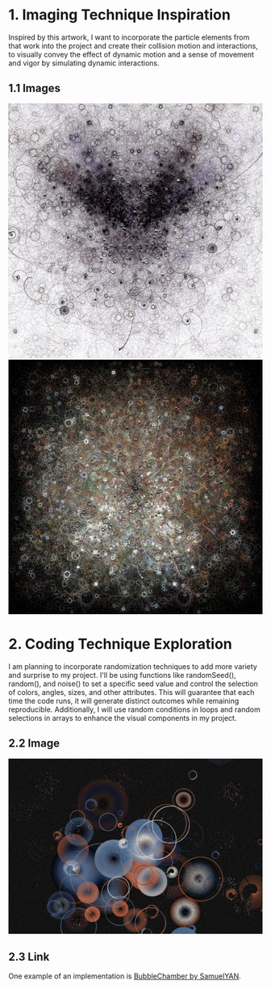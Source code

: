 # 1. Imaging Technique Inspiration

Inspired by this artwork, I want to incorporate the particle elements from that work into the project and create their collision motion and interactions, to visually convey the effect of dynamic motion and a sense of movement and vigor by simulating dynamic interactions.

## 1.1 Images

![ Bubble Chamber!](/assets/images/univ51.jpg "Bubble Chamber")
![ Bubble Chamber!](/assets/images/univ20.jpg "Bubble Chamber")


# 2. Coding Technique Exploration

I am planning to incorporate randomization techniques to add more variety and surprise to my project. I'll be using functions like randomSeed(), random(), and noise() to set a specific seed value and control the selection of colors, angles, sizes, and other attributes. This will guarantee that each time the code runs, it will generate distinct outcomes while remaining reproducible. Additionally, I will use random conditions in loops and random selections in arrays to enhance the visual components in my project.

## 2.2 Image

![ BubbleChamber!](/assets/images/BC.png "Bubble Chamber")

## 2.3 Link
One example of an implementation is [BubbleChamber by SamuelYAN](https://openprocessing.org/sketch/1727335).